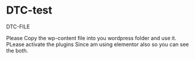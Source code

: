# DTC-test
DTC-FILE


Please Copy the wp-content file into you wordpress folder and use it.
PLease activate the plugins
Since am using elementor also so you can see the both.
